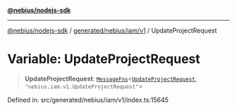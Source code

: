 [**@nebius/nodejs-sdk**](../../../../../README.md)

---

[@nebius/nodejs-sdk](../../../../../README.md) / [generated/nebius/iam/v1](../README.md) / UpdateProjectRequest

# Variable: UpdateProjectRequest

> **UpdateProjectRequest**: [`MessageFns`](../../../../../runtime/protos/core/interfaces/MessageFns.md)\<[`UpdateProjectRequest`](../interfaces/UpdateProjectRequest.md), `"nebius.iam.v1.UpdateProjectRequest"`\>

Defined in: src/generated/nebius/iam/v1/index.ts:15645
